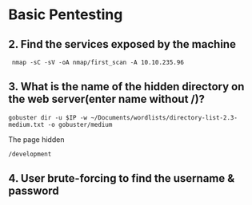 # Basic Pentesting

## 2. Find the services exposed by the machine 
```
 nmap -sC -sV -oA nmap/first_scan -A 10.10.235.96
```
## 3. What is the name of the hidden directory on the web server(enter name without /)?
```
gobuster dir -u $IP -w ~/Documents/wordlists/directory-list-2.3-medium.txt -o gobuster/medium
```

The page hidden
```
/development
```

## 4. User brute-forcing to find the username & password

```

```